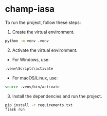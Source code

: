 # champ-iasa
To run the project, follow these steps:
1. Create the virtual environment.
```bash
python -m venv .venv
```
2. Activate the virtual environment.
- For Windows, use:
```bash
.venv\Scripts\activate
```
- For macOS/Linux, use:
```bash
source .venv/bin/activate
```
3. Install the dependencies and run the project.
```bash
pip install -r requirements.txt
flask run
```